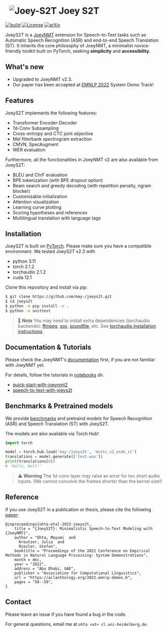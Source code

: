 # &nbsp; ![Joey-S2T](joey2-small.png) Joey S2T
[![build](https://github.com/may-/joeys2t/actions/workflows/main.yml/badge.svg)](https://github.com/may-/joeys2t/actions/workflows/main.yml)
[![License](https://img.shields.io/badge/License-Apache_2.0-blue.svg)](https://opensource.org/licenses/Apache-2.0)
[![arXiv](https://img.shields.io/badge/arXiv-2210.02545-b31b1b.svg)](https://arxiv.org/abs/2210.02545)


JoeyS2T is a [JoeyNMT](https://github.com/joeynmt/joeynmt) extension for Speech-to-Text tasks such as Automatic Speech Recognition (ASR) and end-to-end Speech Translation (ST). It inherits the core philosophy of JoeyNMT, a minimalist novice-friendly toolkit built on PyTorch, seeking **simplicity** and **accessibility**.


## What's new
- Upgraded to JoeyNMT v2.3.
- Our paper has been accepted at [EMNLP 2022](https://2022.emnlp.org/) System Demo Track!


## Features
JoeyS2T implements the following features:
- Transformer Encoder-Decoder
- 1d-Conv Subsampling
- Cross-entropy and CTC joint objective
- Mel filterbank spectrogram extraction
- CMVN, SpecAugment
- WER evaluation

Furthermore, all the functionalities in JoeyNMT v2 are also available from JoeyS2T:
- BLEU and ChrF evaluation
- BPE tokenization (with BPE dropout option)
- Beam search and greedy decoding (with repetition penalty, ngram blocker)
- Customizable initialization
- Attention visualization
- Learning curve plotting
- Scoring hypotheses and references
- Multilingual translation with language tags


## Installation

JoeyS2T is built on [PyTorch](https://pytorch.org/). Please make sure you have a compatible environment.
We tested JoeyS2T v2.3 with
- python 3.11
- torch 2.1.2
- torchaudio 2.1.2
- cuda 12.1

Clone this repository and install via pip:

```bash
$ git clone https://github.com/may-/joeys2t.git
$ cd joeys2t
$ python -m pip install -e .
$ python -m unittest
```

> :memo: **Note**
> You may need to install extra dependencies (torchaudio backends): [ffmpeg](https://ffmpeg.org/), [sox](https://sox.sourceforge.net/), [soundfile](https://pysoundfile.readthedocs.io/), etc.
> See [torchaudio installation instructions](https://pytorch.org/audio/stable/installation.html).


## Documentation & Tutorials

Please check the JoeyNMT's [documentation](https://joeys2t.readthedocs.io) first, if you are not familiar with JoeyNMT yet.

For details, follow the tutorials in [notebooks](notebooks) dir.

- [quick-start-with-joeynmt2](notebooks/quick-start-with-joeynmt2.ipynb)
- [speech-to-text-with-joeys2t](notebooks/joeyS2T_ASR_tutorial.ipynb)


## Benchmarks & Pretrained models

We provide [benchmarks](https://joeys2t.readthedocs.io/en/latest/benchmarks.html) and pretraind models for Speech Recognition (ASR) and Speech Translation (ST) with JoeyS2T.

The models are also available via Torch Hub!
```python
import torch

model = torch.hub.load('may-/joeys2t', 'mustc_v2_ende_st')
translations = model.generate(['test.wav'])
print(translations[0])
# 'Hallo, Welt!'
```
> :warning: **Warning**
> The 1d-conv layer may raise an error for too short audio inputs.
> (We cannot convolve the frames shorter than the kernel size!)


## Reference
If you use JoeyS2T in a publication or thesis, please cite the following [paper](https://arxiv.org/abs/2210.02545):

```
@inproceedings{ohta-etal-2022-joeys2t,
    title = "{JoeyS2T}: Minimalistic Speech-to-Text Modeling with {JoeyNMT}",
    author = "Ohta, Mayumi  and
      Kreutzer, Julia  and
      Riezler, Stefan",
    booktitle = "Proceedings of the 2022 Conference on Empirical Methods in Natural Language Processing: System Demonstrations",
    month = dec,
    year = "2022",
    address = "Abu Dhabi, UAE",
    publisher = "Association for Computational Linguistics",
    url = "https://aclanthology.org/2022.emnlp-demos.6",
    pages = "50--59",
}
```

## Contact
Please leave an issue if you have found a bug in the code.

For general questions, email me at `ohta <at> cl.uni-heidelberg.de`.

